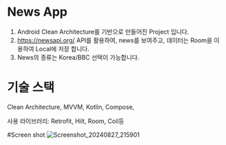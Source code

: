 # News App
1. Android Clean Architecture를 기반으로 만들어진 Project 입니다.
2. https://newsapi.org/ API를 활용하여, news를 보여주고, 데이터는 Room을 이용하여 Local에 저장 합니다.
3. News의 종류는 Korea/BBC 선택이 가능합니다.

# 기술 스택
Clean Architecture, MVVM, Kotlin, Compose, 

사용 라이브러리: Retrofit, Hilt, Room, Coil등

#Screen shot
![Screenshot_20240827_215901](https://github.com/user-attachments/assets/eec789ff-3f60-4605-9a3c-b19b72e6ef59)
